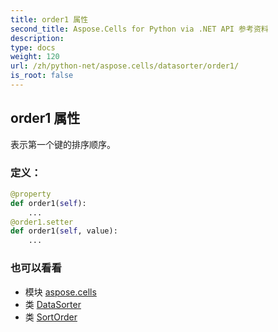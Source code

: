 ```yaml
---
title: order1 属性
second_title: Aspose.Cells for Python via .NET API 参考资料
description:
type: docs
weight: 120
url: /zh/python-net/aspose.cells/datasorter/order1/
is_root: false
---
```

## order1 属性

表示第一个键的排序顺序。
### 定义：
```python
@property
def order1(self):
    ...
@order1.setter
def order1(self, value):
    ...
```

### 也可以看看
* 模块 [aspose.cells](../../)
* 类 [DataSorter](/cells/zh/python-net/aspose.cells/datasorter)
* 类 [SortOrder](/cells/zh/python-net/aspose.cells/sortorder)
